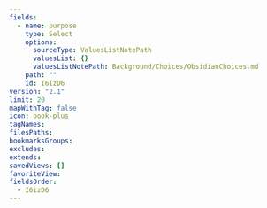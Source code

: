 ```yaml
---
fields:
  - name: purpose
    type: Select
    options:
      sourceType: ValuesListNotePath
      valuesList: {}
      valuesListNotePath: Background/Choices/ObsidianChoices.md
    path: ""
    id: I6izD6
version: "2.1"
limit: 20
mapWithTag: false
icon: book-plus
tagNames: 
filesPaths: 
bookmarksGroups: 
excludes: 
extends: 
savedViews: []
favoriteView: 
fieldsOrder:
  - I6izD6
---
```


